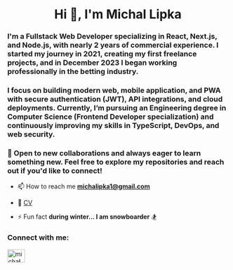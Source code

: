 <h1 align="center">Hi 👋, I'm Michal Lipka</h1>
<h3>I'm a Fullstack Web Developer specializing in React, Next.js, and Node.js, with nearly 2 years of commercial experience.
I started my journey in 2021, creating my first freelance projects, and in December 2023 I began working professionally in the betting industry.</h3>

<h3>I focus on building modern web, mobile application, and PWA with secure authentication (JWT), API integrations, and cloud deployments.
Currently, I’m pursuing an Engineering degree in Computer Science (Frontend Developer specialization) and continuously improving my skills in TypeScript, DevOps, and web security.</h3>

<h3>🚀 Open to new collaborations and always eager to learn something new.
Feel free to explore my repositories and reach out if you'd like to connect!</h3>

- 📫 How to reach me **michalipka1@gmail.com**
- 📄 [CV](https://www.canva.com/design/DAG0YjvkqWc/UrbBuB7bB1bTVTahyIiXCw/view?utm_content=DAG0YjvkqWc&utm_campaign=designshare&utm_medium=link2&utm_source=uniquelinks&utlId=h1dc37b2ceb)

- ⚡ Fun fact **during winter... I am snowboarder** 🏂
  
<h3 align="left">Connect with me:</h3>
<p align="left">
<a href="https://linkedin.com/in/michal-lipka-wd" target="blank"><img align="center" src="https://raw.githubusercontent.com/rahuldkjain/github-profile-readme-generator/master/src/images/icons/Social/linked-in-alt.svg" alt="michał lipka" height="30" width="40" /></a>
</p>
